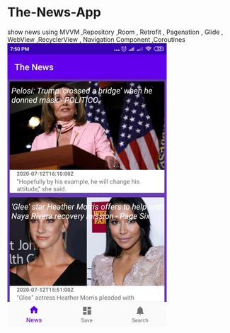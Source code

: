 # The-News-App
show news using MVVM ,Repository ,Room , Retrofit , Pagenation , Glide , WebView ,RecyclerView , Navigation Component ,Coroutines 
<img src ="107910972_594518177879555_5531481920853375315_n.jpg">
